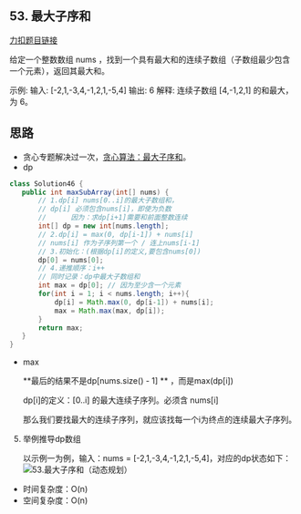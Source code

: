 
## 53. 最大子序和

[力扣题目链接](https://leetcode-cn.com/problems/maximum-subarray/)

给定一个整数数组 nums ，找到一个具有最大和的连续子数组（子数组最少包含一个元素），返回其最大和。

示例:
输入: [-2,1,-3,4,-1,2,1,-5,4]
输出: 6
解释: 连续子数组 [4,-1,2,1] 的和最大，为 6。

## 思路

+ 贪心专题解决过一次，[贪心算法：最大子序和](https://programmercarl.com/0053.最大子序和.html)。
+ dp

 ```java
class Solution46 {
    public int maxSubArray(int[] nums) {
        // 1.dp[i] nums[0..i]的最大子数组和，
        // dp[i] 必须包含nums[i]，即使为负数
        //      因为：求dp[i+1]需要和前面整数连续
        int[] dp = new int[nums.length];
        // 2.dp[i] = max(0, dp[i-1]) + nums[i]
        // nums[i] 作为子序列第一个 / 连上nums[i-1]
        // 3.初始化：(根据dp[i]的定义,要包含nums[0])
        dp[0] = nums[0];
        // 4.递推顺序：i++
        // 同时记录：dp中最大子数组和
        int max = dp[0]; // 因为至少含一个元素  
        for(int i = 1; i < nums.length; i++){
            dp[i] = Math.max(0, dp[i-1]) + nums[i];
            max = Math.max(max, dp[i]);
        }
        return max;
    }
}
 ```

+ max

  **最后的结果不是dp[nums.size() - 1] ** ，而是max(dp[i])

  dp[i]的定义：[0..i] 的最大连续子序列。必须含 nums[i]

  那么我们要找最大的连续子序列，就应该找每一个i为终点的连续最大子序列。 

5. 举例推导dp数组

   以示例一为例，输入：nums = [-2,1,-3,4,-1,2,1,-5,4]，对应的dp状态如下：
   ![53.最大子序和（动态规划）](https://img-blog.csdnimg.cn/20210303104129101.png)

* 时间复杂度：O(n)
* 空间复杂度：O(n)


